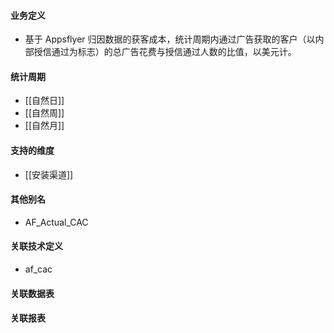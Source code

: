 #### 业务定义

  

- 基于 Appsflyer 归因数据的获客成本，统计周期内通过广告获取的客户（以内部授信通过为标志）的总广告花费与授信通过人数的比值，以美元计。

#### 统计周期

  

- [[自然日]]
- [[自然周]]
- [[自然月]]

#### 支持的维度

  

- [[安装渠道]]

#### 其他别名

  

- AF_Actual_CAC

#### 关联技术定义

  

- af_cac

#### 关联数据表


#### 关联报表

